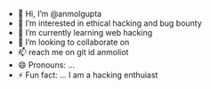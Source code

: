 - 👋 Hi, I’m @anmolgupta
- 👀 I’m interested in ethical hacking and bug bounty
- 🌱 I’m currently learning web hacking 
- 💞️ I’m looking to collaborate on 
- 📫 reach me on git id anmoliot 
- 😄 Pronouns: ...
- ⚡ Fun fact: ... I am a hacking enthuiast
  

<!---
anmoliot/anmoliot is a ✨ special ✨ repository because its `README.md` (this file) appears on your GitHub profile.
You can click the Preview link to take a look at your changes.
--->
